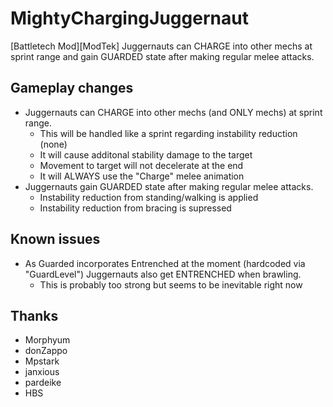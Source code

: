 # MightyChargingJuggernaut

[Battletech Mod][ModTek] Juggernauts can CHARGE into other mechs at sprint range and gain GUARDED state after making regular melee attacks.

## Gameplay changes
- Juggernauts can CHARGE into other mechs (and ONLY mechs) at sprint range.
	- This will be handled like a sprint regarding instability reduction (none)
	- It will cause additonal stability damage to the target
	- Movement to target will not decelerate at the end
	- It will ALWAYS use the "Charge" melee animation
- Juggernauts gain GUARDED state after making regular melee attacks.
	- Instability reduction from standing/walking is applied
	- Instability reduction from bracing is supressed

## Known issues
- As Guarded incorporates Entrenched at the moment (hardcoded via "GuardLevel") Juggernauts also get ENTRENCHED when brawling.
	- This is probably too strong but seems to be inevitable right now

## Thanks
* Morphyum
* donZappo
* Mpstark
* janxious
* pardeike
* HBS